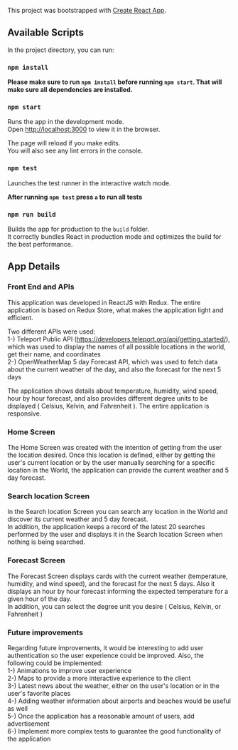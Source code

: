 This project was bootstrapped with [Create React App](https://github.com/facebook/create-react-app).

## Available Scripts

In the project directory, you can run:

### `npm install`
**Please make sure to run `npm install` before running `npm start`. That will make sure all dependencies are installed.**

### `npm start`

Runs the app in the development mode.<br>
Open [http://localhost:3000](http://localhost:3000) to view it in the browser.

The page will reload if you make edits.<br>
You will also see any lint errors in the console.

### `npm test`

Launches the test runner in the interactive watch mode.<br>

**After running `npm test` press `a` to run all tests**

### `npm run build`

Builds the app for production to the `build` folder.<br>
It correctly bundles React in production mode and optimizes the build for the best performance.


## App Details

### Front End and APIs

This application was developed in ReactJS with Redux. The entire application is based on Redux Store, what makes the application light and efficient. 

Two different APIs were used:<br>
1-) Teleport Public API (https://developers.teleport.org/api/getting_started/), which was used to display the names of all possible locations in the world, get their name, and coordinates<br>
2-) OpenWeatherMap 5 day Forecast API, which was used to fetch data about the current weather of the day, and also the forecast for the next 5 days

The application shows details about temperature, humidity, wind speed, hour by hour forecast, and also provides different degree units to be displayed ( Celsius, Kelvin, and Fahrenheit ). 
The entire application is responsive.

### Home Screen

The Home Screen was created with the intention of getting from the user the location desired. Once this location is defined, either by getting the user's current location or by the user manually searching for a specific location in the World, the application can provide the current weather and 5 day forecast.

### Search location Screen

In the Search location Screen you can search any location in the World and discover its current weather and 5 day forecast. <br>
In addition, the application keeps a record of the latest 20 searches performed by the user and displays it in the Search location Screen when nothing is being searched.

### Forecast Screen

The Forecast Screen displays cards with the current weather (temperature, humidity, and wind speed), and the forecast for the next 5 days. Also it displays an hour by hour forecast informing the expected temperature for a given hour of the day.<br>
In addition, you can select the degree unit you desire ( Celsius, Kelvin, or Fahrenheit )

### Future improvements

Regarding future improvements, it would be interesting to add user authentication so the user experience could be improved. Also, the following could be implemented:<br>
1-) Animations to improve user experience<br>
2-) Maps to provide a more interactive experience to the client<br>
3-) Latest news about the weather, either on the user's location or in the user's favorite places<br>
4-) Adding weather information about airports and beaches would be useful as well<br>
5-) Once the application has a reasonable amount of users, add advertisement<br>
6-) Implement more complex tests to guarantee the good functionality of the application
